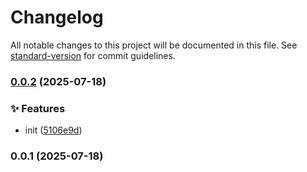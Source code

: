 # Changelog

All notable changes to this project will be documented in this file. See [standard-version](https://github.com/conventional-changelog/standard-version) for commit guidelines.

### [0.0.2](https://github.com/lacymorrow/vscode-if-end-marker/compare/v0.0.1...v0.0.2) (2025-07-18)


### ✨ Features

* init ([5106e9d](https://github.com/lacymorrow/vscode-if-end-marker/commit/5106e9d453f43fb96d233dfce69a260047f9f873))

### 0.0.1 (2025-07-18)
